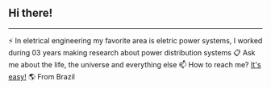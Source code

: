 ## Hi there!
---
⚡ In eletrical engineering my favorite area is eletric power systems, I worked during 03 years making research about power distribution systems
📋 Ask me about the life, the universe and everything else 
📫 How to reach me? [It's easy!](https://www.linkedin.com/in/guilherme-piloto-castanheira-b96716170/)
🌎 From Brazil
